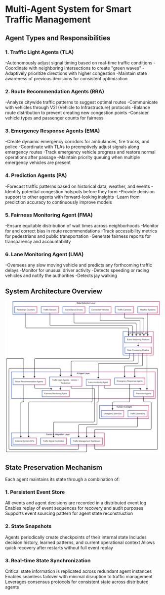 # **Multi-Agent System for Smart Traffic Management**

## Agent Types and Responsibilities

### 1. Traffic Light Agents (TLA)

-Autonomously adjust signal timing based on real-time traffic conditions
-Coordinate with neighboring intersections to create "green waves"
-Adaptively prioritize directions with higher congestion
-Maintain state awareness of previous decisions for consistent optimization


### 2. Route Recommendation Agents (RRA)

-Analyze citywide traffic patterns to suggest optimal routes
-Communicate with vehicles through V2I (Vehicle to Infrastructure) protocols
-Balance route distribution to prevent creating new congestion points
-Consider vehicle types and passenger counts for fairness


### 3. Emergency Response Agents (EMA)

-Create dynamic emergency corridors for ambulances, fire trucks, and police
-Coordinate with TLAs to preemptively adjust signals along emergency routes
-Track emergency vehicle progress and restore normal operations after passage
-Maintain priority queuing when multiple emergency vehicles are present


### 4. Prediction Agents (PA)

-Forecast traffic patterns based on historical data, weather, and events
-Identify potential congestion hotspots before they form
-Provide decision support to other agents with forward-looking insights
-Learn from prediction accuracy to continuously improve models


### 5. Fairness Monitoring Agent (FMA)

-Ensure equitable distribution of wait times across neighborhoods
-Monitor for and correct bias in route recommendations
-Track accessibility metrics for pedestrians and public transportation
-Generate fairness reports for transparency and accountability

### 6. Lane Monitoring Agent (LMA)

-Oversees any slow moving vehicle and predicts any forthcoming traffic delays
-Monitor for unusual driver activity
-Detects speeding or racing vehicles and notify the authorities
-Detects jay walking

## System Architecture Overview

![System Architecture Overview](SystemArchitectureOverview.png)

## State Preservation Mechanism

Each agent maintains its state through a combination of:

### 1. Persistent Event Store

All events and agent decisions are recorded in a distributed event log
Enables replay of event sequences for recovery and audit purposes
Supports event sourcing pattern for agent state reconstruction


### 2. State Snapshots

Agents periodically create checkpoints of their internal state
Includes decision history, learned patterns, and current operational context
Allows quick recovery after restarts without full event replay


### 3. Real-time State Synchronization

Critical state information is replicated across redundant agent instances
Enables seamless failover with minimal disruption to traffic management
Leverages consensus protocols for consistent state across distributed agents



